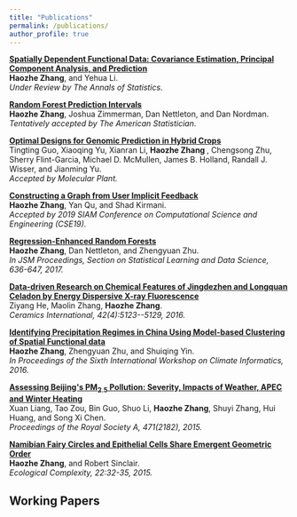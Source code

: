 ```yaml
---
title: "Publications"
permalink: /publications/
author_profile: true
---
```

<b> [Spatially Dependent Functional Data: Covariance Estimation, Principal Component Analysis, and Prediction]()</b> <br>
<b>Haozhe Zhang</b>, and Yehua Li. <br>
<i> Under Review by *The Annals of Statistics*.</i>

<b>[Random Forest Prediction Intervals](https://github.com/haozhestat/RFIntervals)</b> <br>
<b>Haozhe Zhang</b>, Joshua Zimmerman, Dan Nettleton, and Dan Nordman.<br> <i> Tentatively accepted by The American Statistician</i>.

<b>[Optimal Designs for Genomic Prediction in Hybrid Crops](https://www.cell.com/molecular-plant/home)</b> <br>
Tingting Guo, Xiaoqing Yu, Xianran Li, <b> Haozhe Zhang </b>, Chengsong Zhu, Sherry Flint-Garcia, Michael D. McMullen, James B. Holland, Randall J. Wisser, and Jianming Yu. <i> <br>
Accepted by Molecular Plant. </i>

<b>[ Constructing a Graph from User Implicit Feedback](http://meetings.siam.org/sess/dsp_programsess.cfm?SESSIONCODE=66151)</b> <br>
 <b>Haozhe Zhang</b>, Yan Qu, and Shad Kirmani. <i> <br>
Accepted by 2019 SIAM Conference on Computational Science and Engineering (CSE19). </i>

<b>[Regression-Enhanced Random Forests](http://haozhestat.github.io/files/manuscript_HAOZHE_ZHANG.pdf)</b><br>
<b>Haozhe Zhang</b>, Dan Nettleton, and Zhengyuan Zhu. <i> <br>
 In JSM Proceedings, Section on Statistical Learning and Data Science, 636-647, 2017.</i>

<b>[Data-driven Research on Chemical Features of Jingdezhen and Longquan Celadon by Energy Dispersive X-ray Fluorescence](https://www.sciencedirect.com/science/article/pii/S0272884215023135)</b><br>
Ziyang He, Maolin Zhang, <b>Haozhe Zhang</b>. <br> <i>Ceramics International, 42(4):5123--5129, 2016.</i> 

<b>[Identifying Precipitation Regimes in China Using Model-based Clustering of Spatial Functional data](http://climateinformatics.org/?q=node/83)</b><br>
<b>Haozhe Zhang</b>, Zhengyuan Zhu, and Shuiqing Yin. <i> <br>
  In Proceedings of the Sixth International Workshop on Climate Informatics, 2016.</i>

<b>[Assessing Beijing's PM$_{2.5}$ Pollution: Severity, Impacts of Weather, APEC and Winter Heating](http://rspa.royalsocietypublishing.org/content/471/2182/20150257)</b><br>
Xuan Liang, Tao Zou, Bin Guo, Shuo Li, <b>Haozhe Zhang</b>, Shuyi Zhang, Hui Huang, and Song Xi Chen. <i> <br>
  Proceedings of the Royal Society A, 471(2182), 2015.</i> 

<b>[Namibian Fairy Circles and Epithelial Cells Share Emergent Geometric Order](https://www.sciencedirect.com/science/article/pii/S1476945X15000069)</b><br>
<b>Haozhe Zhang</b>, and Robert Sinclair. <br> <i>Ecological Complexity, 22:32-35, 2015.</i>

## Working Papers
